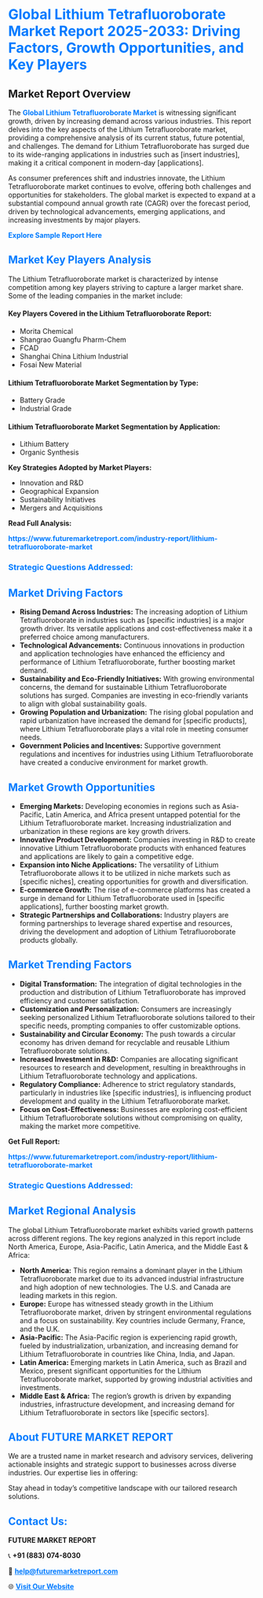 <h1 style="color: #007BFF;">Global Lithium Tetrafluoroborate Market Report 2025-2033: Driving Factors, Growth Opportunities, and Key Players</h1>

<section id="overview">
<h2>Market Report Overview</h2>
<p>The <a href="https://www.futuremarketreport.com/industry-report/lithium-tetrafluoroborate-market" style="color: #007BFF; text-decoration: none;"><strong>Global Lithium Tetrafluoroborate Market</strong></a> is witnessing significant growth, driven by increasing demand across various industries. This report delves into the key aspects of the Lithium Tetrafluoroborate market, providing a comprehensive analysis of its current status, future potential, and challenges. The demand for Lithium Tetrafluoroborate has surged due to its wide-ranging applications in industries such as [insert industries], making it a critical component in modern-day [applications].</p>
<p>As consumer preferences shift and industries innovate, the Lithium Tetrafluoroborate market continues to evolve, offering both challenges and opportunities for stakeholders. The global market is expected to expand at a substantial compound annual growth rate (CAGR) over the forecast period, driven by technological advancements, emerging applications, and increasing investments by major players.</p>
</section>

<section id="overview">
<p><a href="https://www.futuremarketreport.com/request-sample/reportId=46869" style="color: #007BFF; text-decoration: none;"><strong>Explore Sample Report Here</strong></a></p>
</section>

<section id="key-players">
<h2 style="color: #007BFF;">Market Key Players Analysis</h2>
<p>The Lithium Tetrafluoroborate market is characterized by intense competition among key players striving to capture a larger market share. Some of the leading companies in the market include:</p>
<h4>Key Players Covered in the Lithium Tetrafluoroborate Report:</h4>
<ul><li>Morita Chemical</li><li>Shangrao Guangfu Pharm-Chem</li><li>FCAD</li><li>Shanghai China Lithium Industrial</li><li>Fosai New Material</li></ul>
<h4>Lithium Tetrafluoroborate Market Segmentation by Type:</h4>
<ul><li>Battery Grade</li><li>Industrial Grade</li></ul>

<h4>Lithium Tetrafluoroborate Market Segmentation by Application:</h4>
<ul><li>Lithium Battery</li><li>Organic Synthesis</li></ul>
<p><strong>Key Strategies Adopted by Market Players:</strong></p>
<ul>
<li>Innovation and R&D</li>
<li>Geographical Expansion</li>
<li>Sustainability Initiatives</li>
<li>Mergers and Acquisitions</li>
</ul>
</section>

<section>
<p><strong>Read Full Analysis: </strong></p><a href="https://www.futuremarketreport.com/industry-report/lithium-tetrafluoroborate-market" style="color: #007BFF; text-decoration: none;"><strong>https://www.futuremarketreport.com/industry-report/lithium-tetrafluoroborate-market</strong></a>
<h3 style="color: #007BFF;">Strategic Questions Addressed:</h3>
</section>

<section id="driving-factors">
<h2 style="color: #007BFF;">Market Driving Factors</h2>
<ul>
<li><strong>Rising Demand Across Industries:</strong> The increasing adoption of Lithium Tetrafluoroborate in industries such as [specific industries] is a major growth driver. Its versatile applications and cost-effectiveness make it a preferred choice among manufacturers.</li>
<li><strong>Technological Advancements:</strong> Continuous innovations in production and application technologies have enhanced the efficiency and performance of Lithium Tetrafluoroborate, further boosting market demand.</li>
<li><strong>Sustainability and Eco-Friendly Initiatives:</strong> With growing environmental concerns, the demand for sustainable Lithium Tetrafluoroborate solutions has surged. Companies are investing in eco-friendly variants to align with global sustainability goals.</li>
<li><strong>Growing Population and Urbanization:</strong> The rising global population and rapid urbanization have increased the demand for [specific products], where Lithium Tetrafluoroborate plays a vital role in meeting consumer needs.</li>
<li><strong>Government Policies and Incentives:</strong> Supportive government regulations and incentives for industries using Lithium Tetrafluoroborate have created a conducive environment for market growth.</li>
</ul>
</section>

<section id="growth-opportunities">
<h2 style="color: #007BFF;">Market Growth Opportunities</h2>
<ul>
<li><strong>Emerging Markets:</strong> Developing economies in regions such as Asia-Pacific, Latin America, and Africa present untapped potential for the Lithium Tetrafluoroborate market. Increasing industrialization and urbanization in these regions are key growth drivers.</li>
<li><strong>Innovative Product Development:</strong> Companies investing in R&D to create innovative Lithium Tetrafluoroborate products with enhanced features and applications are likely to gain a competitive edge.</li>
<li><strong>Expansion into Niche Applications:</strong> The versatility of Lithium Tetrafluoroborate allows it to be utilized in niche markets such as [specific niches], creating opportunities for growth and diversification.</li>
<li><strong>E-commerce Growth:</strong> The rise of e-commerce platforms has created a surge in demand for Lithium Tetrafluoroborate used in [specific applications], further boosting market growth.</li>
<li><strong>Strategic Partnerships and Collaborations:</strong> Industry players are forming partnerships to leverage shared expertise and resources, driving the development and adoption of Lithium Tetrafluoroborate products globally.</li>
</ul>
</section>

<section id="trending-factors">
<h2 style="color: #007BFF;">Market Trending Factors</h2>
<ul>
<li><strong>Digital Transformation:</strong> The integration of digital technologies in the production and distribution of Lithium Tetrafluoroborate has improved efficiency and customer satisfaction.</li>
<li><strong>Customization and Personalization:</strong> Consumers are increasingly seeking personalized Lithium Tetrafluoroborate solutions tailored to their specific needs, prompting companies to offer customizable options.</li>
<li><strong>Sustainability and Circular Economy:</strong> The push towards a circular economy has driven demand for recyclable and reusable Lithium Tetrafluoroborate solutions.</li>
<li><strong>Increased Investment in R&D:</strong> Companies are allocating significant resources to research and development, resulting in breakthroughs in Lithium Tetrafluoroborate technology and applications.</li>
<li><strong>Regulatory Compliance:</strong> Adherence to strict regulatory standards, particularly in industries like [specific industries], is influencing product development and quality in the Lithium Tetrafluoroborate market.</li>
<li><strong>Focus on Cost-Effectiveness:</strong> Businesses are exploring cost-efficient Lithium Tetrafluoroborate solutions without compromising on quality, making the market more competitive.</li>
</ul>
</section>

<section>
<p><strong>Get Full Report: </strong></p><a href="https://www.futuremarketreport.com/industry-report/lithium-tetrafluoroborate-market" style="color: #007BFF; text-decoration: none;"><strong>https://www.futuremarketreport.com/industry-report/lithium-tetrafluoroborate-market</strong></a>
<h3 style="color: #007BFF;">Strategic Questions Addressed:</h3>
</section>


<section id="regional-analysis">
<h2 style="color: #007BFF;">Market Regional Analysis</h2>
<p>The global Lithium Tetrafluoroborate market exhibits varied growth patterns across different regions. The key regions analyzed in this report include North America, Europe, Asia-Pacific, Latin America, and the Middle East & Africa:</p>
<ul>
<li><strong>North America:</strong> This region remains a dominant player in the Lithium Tetrafluoroborate market due to its advanced industrial infrastructure and high adoption of new technologies. The U.S. and Canada are leading markets in this region.</li>
<li><strong>Europe:</strong> Europe has witnessed steady growth in the Lithium Tetrafluoroborate market, driven by stringent environmental regulations and a focus on sustainability. Key countries include Germany, France, and the U.K.</li>
<li><strong>Asia-Pacific:</strong> The Asia-Pacific region is experiencing rapid growth, fueled by industrialization, urbanization, and increasing demand for Lithium Tetrafluoroborate in countries like China, India, and Japan.</li>
<li><strong>Latin America:</strong> Emerging markets in Latin America, such as Brazil and Mexico, present significant opportunities for the Lithium Tetrafluoroborate market, supported by growing industrial activities and investments.</li>
<li><strong>Middle East & Africa:</strong> The region’s growth is driven by expanding industries, infrastructure development, and increasing demand for Lithium Tetrafluoroborate in sectors like [specific sectors].</li>
</ul>
</section>

<footer>
<h2 style="color: #007BFF;">About FUTURE MARKET REPORT</h2>
<p>We are a trusted name in market research and advisory services, delivering actionable insights and strategic support to businesses across diverse industries. Our expertise lies in offering:</p>

<p>Stay ahead in today’s competitive landscape with our tailored research solutions.</p>

<h2 style="color: #007BFF;">Contact Us:</h2>
<p><strong>FUTURE MARKET REPORT</strong></p>
<p>📞 <strong>+91 (883) 074-8030</strong></p>
<p>📧 <strong><a href="mailto:help@futuremarketreport.com" style="color: #007BFF;">help@futuremarketreport.com</a></strong></p>
<p>🌐 <strong><a href="https://www.futuremarketreport.com/" style="color: #007BFF;">Visit Our Website</a></strong></p>
</footer>